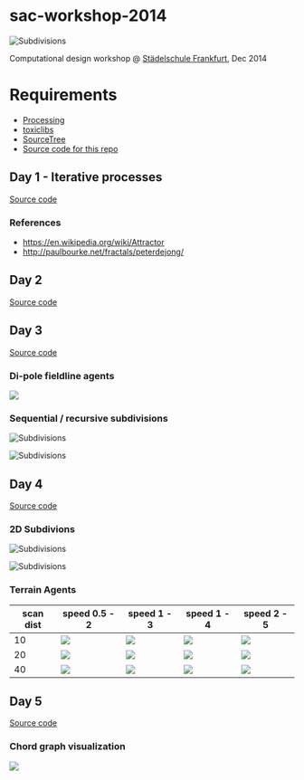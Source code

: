 # sac-workshop-2014

![Subdivisions](day3/Subdiv/20141203-subdiv.png)

Computational design workshop @ [Städelschule Frankfurt](http://www.staedelschule.de/architecture/), Dec 2014

# Requirements

- [Processing](http://processing.org)
- [toxiclibs](http://toxiclibs.org)
- [SourceTree](http://sourcetreeapp.com/)
- [Source code for this repo](https://github.com/learn-postspectacular/sac-workshop-2014)

## Day 1 - Iterative processes

[Source code](day1/)

### References

- https://en.wikipedia.org/wiki/Attractor
- http://paulbourke.net/fractals/peterdejong/

## Day 2

[Source code](day2/)

## Day 3

[Source code](day3/)

### Di-pole fieldline agents

![](day3/FieldLineAgents/export.png)

### Sequential / recursive subdivisions

![Subdivisions](day3/Subdiv/20141203-subdiv2.png)

![Subdivisions](day3/Subdiv/20141203-subdiv3.png)

## Day 4

[Source code](day4/)

### 2D Subdivions

![Subdivisions](day4/SubDiv2D/export-1.jpg)

![Subdivisions](day4/SubDiv2D/subdiv-3.jpg)

### Terrain Agents

| scan dist | speed 0.5 - 2 | speed 1 - 3 | speed 1 - 4 | speed 2 - 5 |
| --------- | ------------- | ----------- | ----------- | ----------- |
| 10        | ![](day4/TerrainAgents/s0.5-2-sd10.jpg) | ![](day4/TerrainAgents/s1-3-sd10.jpg) | ![](day4/TerrainAgents/s1-4-sd10.jpg) | ![](day4/TerrainAgents/s2-5-sd10.jpg) |
| 20        | ![](day4/TerrainAgents/s0.5-2-sd20.jpg) | ![](day4/TerrainAgents/s1-3-sd20.jpg) | ![](day4/TerrainAgents/s1-4-sd20.jpg) | ![](day4/TerrainAgents/s2-5-sd20.jpg) |
| 40        | ![](day4/TerrainAgents/s0.5-2-sd40.jpg) | ![](day4/TerrainAgents/s1-3-sd40.jpg) | ![](day4/TerrainAgents/s1-4-sd40.jpg) | ![](day4/TerrainAgents/s2-5-sd40.jpg) |

## Day 5

[Source code](day5/)

### Chord graph visualization

![](day5/FoodGraph/export.jpg)
